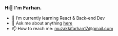 ### Hi👋 I'm Farhan.


- 🌱 I’m currently learning React & Back-end Dev
- 💬 Ask me about anything [here](https://github.com/Frzzzz)
- 📫 How to reach me: muzakkifarhan17@gmail.com

